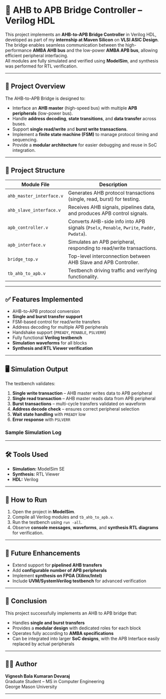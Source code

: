 # 🔗 AHB to APB Bridge Controller – Verilog HDL

This project implements an **AHB-to-APB Bridge Controller** in Verilog HDL, developed as part of my **internship at Maven Silicon** on **VLSI ASIC Design**.  
The bridge enables seamless communication between the high-performance **AMBA AHB bus** and the low-power **AMBA APB bus**, allowing efficient peripheral interfacing.  
All modules are fully simulated and verified using **ModelSim**, and synthesis was performed for RTL verification.

---

## 📌 Project Overview

The AHB-to-APB Bridge is designed to:

- Interface an **AHB master** (high-speed bus) with multiple **APB peripherals** (low-power bus).
- Handle **address decoding**, **state transitions**, and **data transfer** across buses.
- Support **single read/write** and **burst write transactions**.
- Implement a **finite state machine (FSM)** to manage protocol timing and sequencing.
- Provide a **modular architecture** for easier debugging and reuse in SoC integration.

---

## 📂 Project Structure

| Module File              | Description |
|---------------------------|-------------|
| `ahb_master_interface.v` | Generates AHB protocol transactions (single, read, burst) for testing. |
| `ahb_slave_interface.v`  | Receives AHB signals, pipelines data, and produces APB control signals. |
| `apb_controller.v`       | Converts AHB-side info into APB signals (`Pselx`, `Penable`, `Pwrite`, `Paddr`, `Pwdata`). |
| `apb_interface.v`        | Simulates an APB peripheral, responding to read/write transactions. |
| `bridge_top.v`           | Top-level interconnection between AHB Slave and APB Controller. |
| `tb_ahb_to_apb.v`        | Testbench driving traffic and verifying functionality. |

---

## ✅ Features Implemented

- AHB-to-APB protocol conversion  
- **Single and burst transfer support**  
- FSM-based control for read/write transfers  
- Address decoding for multiple APB peripherals  
- Handshake support (`PREADY`, `PENABLE`, `PSLVERR`)  
- Fully functional **Verilog testbench**  
- **Simulation waveforms** for all blocks  
- **Synthesis and RTL Viewer verification**  

---

## 🖥️ Simulation Output

The testbench validates:

1. **Single write transaction** – AHB master writes data to APB peripheral  
2. **Single read transaction** – AHB master reads data from APB peripheral  
3. **Burst transactions** – multi-cycle transfers validated on waveform  
4. **Address decode check** – ensures correct peripheral selection  
5. **Wait state handling** with `PREADY` low  
6. **Error response** with `PSLVERR`  

### Sample Simulation Log


---

## 🛠️ Tools Used

- **Simulation:** ModelSim SE  
- **Synthesis:** RTL Viewer  
- **HDL:** Verilog  

---

## 🚀 How to Run

1. Open the project in **ModelSim**.  
2. Compile all Verilog modules and `tb_ahb_to_apb.v`.  
3. Run the testbench using `run -all`.  
4. Observe **console messages**, **waveforms**, and **synthesis RTL diagrams** for verification.  

---

## 🔮 Future Enhancements

- Extend support for **pipelined AHB transfers**  
- Add **configurable number of APB peripherals**  
- Implement **synthesis on FPGA (Xilinx/Intel)**  
- Include **UVM/SystemVerilog testbench** for advanced verification  

---

## 📌 Conclusion

This project successfully implements an AHB to APB bridge that:  
- Handles **single and burst transfers**  
- Provides a **modular design** with dedicated roles for each block  
- Operates fully according to **AMBA specifications**  
- Can be integrated into larger **SoC designs**, with the APB Interface easily replaced by actual peripherals  

---

## 👨‍💻 Author

**Vignesh Bala Kumaran Devaraj**  
Graduate Student – MS in Computer Engineering  
George Mason University  

---
